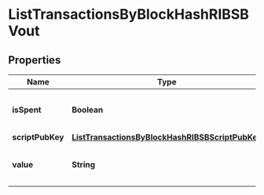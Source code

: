 

# ListTransactionsByBlockHashRIBSBVout


## Properties

| Name | Type | Description | Notes |
|------------ | ------------- | ------------- | -------------|
|**isSpent** | **Boolean** | Defines whether the output is spent or not. |  |
|**scriptPubKey** | [**ListTransactionsByBlockHashRIBSBScriptPubKey**](ListTransactionsByBlockHashRIBSBScriptPubKey.md) |  |  |
|**value** | **String** | Represents the sent/received amount. |  |



